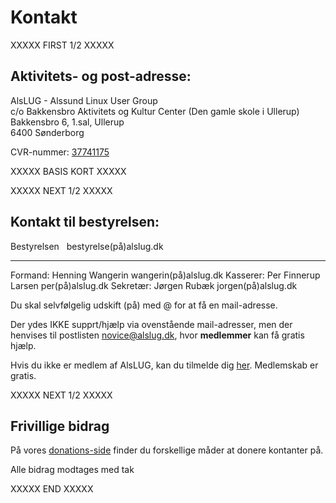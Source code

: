 # Kontakt #

XXXXX FIRST 1/2 XXXXX

## Aktivitets- og post-adresse: ##

AlsLUG - Alssund Linux User Group\
c/o Bakkensbro Aktivitets og Kultur Center (Den gamle skole i Ullerup)\
Bakkensbro 6, 1.sal, Ullerup\
6400 Sønderborg

CVR-nummer: [37741175](https://datacvr.virk.dk/data/visenhed?enhedstype=virksomhed&id=37741175&soeg=alslug&type=Alle)

XXXXX BASIS KORT XXXXX
<script src='https://alslug.dk/api/aktiviteter/lokale.js'></script>

XXXXX NEXT 1/2 XXXXX

## Kontakt til bestyrelsen: ##

Bestyrelsen	&nbsp;                bestyrelse(på)alslug.dk
----------- --------------------- ---------------------
Formand:	  Henning Wangerin	    wangerin(på)alslug.dk
Kasserer:	  Per Finnerup Larsen	  per(på)alslug.dk
Sekretær:	  Jørgen Rubæk		      jorgen(på)alslug.dk

Du skal selvfølgelig udskift (på) med @ for at få en mail-adresse.

Der ydes IKKE supprt/hjælp via ovenstående mail-adresser, men der henvises til postlisten novice@alslug.dk, hvor **medlemmer** kan få gratis hjælp.

Hvis du ikke er medlem af AlsLUG, kan du tilmelde dig [her](https://www.alslug.dk/medlemskab/indmeldelse.html). Medlemskab er gratis.

XXXXX NEXT 1/2 XXXXX

## Frivillige bidrag ##
På vores [donations-side](/oekonomi/donationer.md) finder du forskellige måder at donere kontanter på.

Alle bidrag modtages med tak

XXXXX END XXXXX

